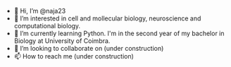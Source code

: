 - 👋 Hi, I’m @naja23
- 👀 I’m interested in cell and mollecular biology, neuroscience and computational biology.
- 🌱 I’m currently learning Python. I'm in the second year of my bachelor in Biology at University of Coimbra.
- 💞️ I’m looking to collaborate on (under construction)
- 📫 How to reach me (under construction)

<!---
naja23/naja23 is a ✨ special ✨ repository because its `README.md` (this file) appears on your GitHub profile.
You can click the Preview link to take a look at your changes.
--->
